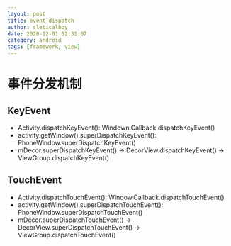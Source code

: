 ```yaml
---
layout: post
title: event-dispatch
author: sleticalboy
date: 2020-12-01 02:31:07
category: android
tags: [framework, view]
---
```


# 事件分发机制

## KeyEvent
- Activity.dispatchKeyEvent():  Windown.Callback.dispatchKeyEvent()
- activity.getWindow().superDispatchKeyEvent(): PhoneWindow.superDispatchKeyEvent()
- mDecor.superDispatchKeyEvent() -> DecorView.dispatchKeyEvent() -> ViewGroup.dispatchKeyEvent()

## TouchEvent
- Activity.dispatchTouchEvent(): Window.Callback.dispatchTouchEvent()
- activity.getWindow().superDispatchTouchEvent(): PhoneWindow.superDispatchTouchEvent()
- mDecor.superDispatchTouchEvent() -> DecorView.superDispatchTouchEvent() -> ViewGroup.dispatchTouchEvent()
